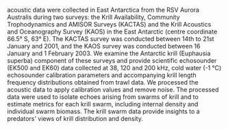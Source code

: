  acoustic data were collected in East Antarctica from the RSV Aurora Australis during two surveys: the Krill Availability, Community Trophodynamics and AMISOR Surveys (KACTAS) and the Krill Acoustics and Oceanography Survey (KAOS) in the East Antarctic (centre coordinate 66.5° S, 63° E). The KACTAS survey was conducted between 14th to 21st January and 2001, and the KAOS survey was conducted between 16 January and 1 February 2003. We examine the Antarctic krill (Euphausia superba) component of these surveys and provide scientific echosounder (EK500 and EK60) data collected at 38, 120 and 200 kHz, cold water (-1 °C) echosounder calibration parameters and accompanying krill length frequency distributions obtained from trawl data. We processed the acoustic data to apply calibration values and remove noise. The processed data were used to isolate echoes arising from swarms of krill and to estimate metrics for each krill swarm, including internal density and individual swarm biomass. The krill swarm data provide insights to a predators' views of krill distribution and density.
